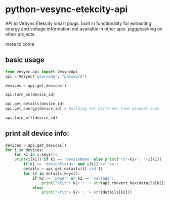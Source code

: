 # python-vesync-etekcity-api
API to VeSync Etekcity smart plugs. built in functionality for extracting energy and voltage information not available in other apis.  piggybacking on other projects.  

more to come

## basic usage
```python
from vesync.api import VesyncApi
api = VeSync("username", "password")

devices = api.get_devices()

api.turn_on(device_id)

api.get_details(device_id)
api.get_energy(device_id) # building out different time windows soon

api.turn_off(device_id)
```
## print all device info:
```python
devices = api.get_devices()
for i in devices:
    for k1 in i.keys():
	print(i[k1]) if k1 == 'deviceName' else print("\t"+k1+': '+i[k1])
        if k1 == 'deviceStatus' and i[k1] == 'on':
        details = api.get_details(i['cid'])
        for k2 in details.keys():
            if k2 == 'power' or k2 == 'voltage':
                print("\t\t"+ k2+': '+ str(api.convert_hex(details[k2])))
            else:
                print("\t\t"+ k2+': '+ str(details[k2]))
```
